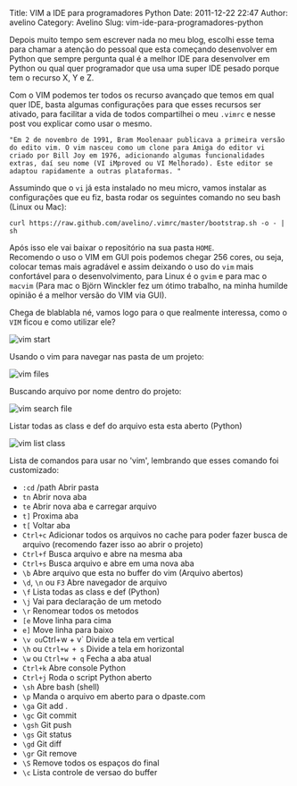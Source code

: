 Title: VIM a IDE para programadores Python
Date: 2011-12-22 22:47
Author: avelino
Category: Avelino
Slug: vim-ide-para-programadores-python

Depois muito tempo sem escrever nada no meu blog, escolhi esse tema para
chamar a atenção do pessoal que esta começando desenvolver em Python que
sempre pergunta qual é a melhor IDE para desenvolver em Python ou qual
quer programador que usa uma super IDE pesado porque tem o recurso X, Y
e Z.

Com o VIM podemos ter todos os recurso avançado que temos em qual quer
IDE, basta algumas configurações para que esses recursos ser ativado,
para facilitar a vida de todos compartilhei o meu `.vimrc` e nesse post
vou explicar como usar o mesmo.

`"Em 2 de novembro de 1991, Bram Moolenaar publicava a primeira versão do edito vim. O vim nasceu como um clone para Amiga do editor vi criado por Bill Joy em 1976, adicionando algumas funcionalidades extras, daí seu nome (VI iMproved ou VI Melhorado). Este editor se adaptou rapidamente a outras plataformas. "`

Assumindo que o `vi` já esta instalado no meu micro, vamos instalar as
configurações que eu fiz, basta rodar os seguintes comando no seu bash
(Linux ou Mac):

    curl https://raw.github.com/avelino/.vimrc/master/bootstrap.sh -o - | sh

Após isso ele vai baixar o repositório na sua pasta `HOME`.  
Recomendo o uso o VIM em GUI pois podemos chegar 256 cores, ou seja,
colocar temas mais agradável e assim deixando o uso do `vim` mais
confortável para o desenvolvimento, para Linux é o `gvim` e para mac o
`macvim` (Para mac o Björn Winckler fez um ótimo trabalho, na minha
humilde opinião é a melhor versão do VIM via GUI).

Chega de blablabla né, vamos logo para o que realmente interessa, como o
`VIM` ficou e como utilizar ele?

![vim start][]

Usando o vim para navegar nas pasta de um projeto:

![vim files][]

Buscando arquivo por nome dentro do projeto:

![vim search file][]

Listar todas as class e def do arquivo esta esta aberto (Python)

![vim list class][]

Lista de comandos para usar no 'vim', lembrando que esses comando foi
customizado:

-   `:cd` /path Abrir pasta
-   `tn` Abrir nova aba
-   `te` Abrir nova aba e carregar arquivo
-   `t]` Proxima aba
-   `t[` Voltar aba
-   `Ctrl+c` Adicionar todos os arquivos no cache para poder fazer busca
    de arquivo (recomendo fazer isso ao abrir o projeto)
-   `Ctrl+f` Busca arquivo e abre na mesma aba
-   `Ctrl+s` Busca arquivo e abre em uma nova aba
-   `\b` Abre arquivo que esta no buffer do vim (Arquivo abertos)
-   `\d`, `\n` ou `F3` Abre navegador de arquivo
-   `\f` Lista todas as class e def (Python)
-   `\j` Vai para declaração de um metodo
-   `\r` Renomear todos os metodos
-   `[e` Move linha para cima
-   `e]` Move linha para baixo
-   `\v ou`Ctrl+w + v\` Divide a tela em vertical
-   `\h` ou `Ctrl+w + s` Divide a tela em horizontal
-   `\w` ou `Ctrl+w + q` Fecha a aba atual
-   `Ctrl+k` Abre console Python
-   `Ctrl+j` Roda o script Python aberto
-   `\sh` Abre bash (shell)
-   `\p` Manda o arquivo em aberto para o dpaste.com
-   `\ga` Git add .
-   `\gc` Git commit
-   `\gsh` Git push
-   `\gs` Git status
-   `\gd` Git diff
-   `\gr` Git remove
-   `\S` Remove todos os espaços do final
-   `\c` Lista controle de versao do buffer

  [vim start]: http://dl.dropbox.com/u/763381/avelino.us/vim-start.png
  [vim files]: http://dl.dropbox.com/u/763381/avelino.us/vim-files.png
  [vim search file]: http://dl.dropbox.com/u/763381/avelino.us/vim-search-files.png
  [vim list class]: http://dl.dropbox.com/u/763381/avelino.us/vim-list-class.png
